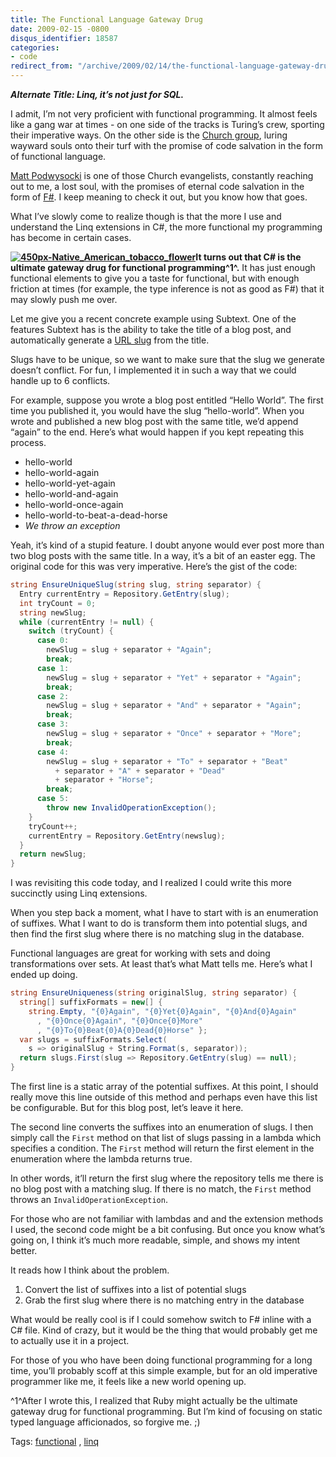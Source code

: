 ```yaml
---
title: The Functional Language Gateway Drug
date: 2009-02-15 -0800
disqus_identifier: 18587
categories:
- code
redirect_from: "/archive/2009/02/14/the-functional-language-gateway-drug.aspx/"
---
```


***Alternate Title: Linq, it’s not just for SQL.***

I admit, I’m not very proficient with functional programming. It almost
feels like a gang war at times - on one side of the tracks is Turing’s
crew, sporting their imperative ways. On the other side is the [Church
group](http://www.scribd.com/doc/44241/Churchs-Thesis-and-Functional-Programming "Church's Thesis and Functional Programming"),
luring wayward souls onto their turf with the promise of code salvation
in the form of functional language.

[Matt
Podwysocki](http://weblogs.asp.net/Podwysocki/ "Matthew Podwysocki's Blog")
is one of those Church evangelists, constantly reaching out to me, a
lost soul, with the promises of eternal code salvation in the form of
[F\#](http://msdn.microsoft.com/en-us/fsharp/default.aspx "F#"). I keep
meaning to check it out, but you know how that goes.

What I’ve slowly come to realize though is that the more I use and
understand the Linq extensions in C\#, the more functional my
programming has become in certain cases.

**[![450px-Native\_American\_tobacco\_flower](https://haacked.com/images/haacked_com/WindowsLiveWriter/LinqIsNotJustForSQL_E18F/450px-Native_American_tobacco_flower_thumb_1.jpg "450px-Native_American_tobacco_flower")](https://haacked.com/images/haacked_com/WindowsLiveWriter/LinqIsNotJustForSQL_E18F/450px-Native_American_tobacco_flower_4.jpg "Tobacco Flower: Photographer: William Rafti of the William Rafti Institute")It
turns out that C\# is the ultimate gateway drug for functional
programming^1^.** It has just enough functional elements to give you a
taste for functional, but with enough friction at times (for example,
the type inference is not as good as F\#) that it may slowly push me
over.

Let me give you a recent concrete example using Subtext. One of the
features Subtext has is the ability to take the title of a blog post,
and automatically generate a [URL
slug](http://codex.wordpress.org/Glossary#Slug "Slug") from the title.

Slugs have to be unique, so we want to make sure that the slug we
generate doesn’t conflict. For fun, I implemented it in such a way that
we could handle up to 6 conflicts.

For example, suppose you wrote a blog post entitled “Hello World”. The
first time you published it, you would have the slug “hello-world”. When
you wrote and published a new blog post with the same title, we’d append
“again” to the end. Here’s what would happen if you kept repeating this
process.

-   hello-world
-   hello-world-again
-   hello-world-yet-again
-   hello-world-and-again
-   hello-world-once-again
-   hello-world-to-beat-a-dead-horse
-   *We throw an exception*

Yeah, it’s kind of a stupid feature. I doubt anyone would ever post more
than two blog posts with the same title. In a way, it’s a bit of an
easter egg. The original code for this was very imperative. Here’s the
gist of the code:

```csharp
string EnsureUniqueSlug(string slug, string separator) {
  Entry currentEntry = Repository.GetEntry(slug);
  int tryCount = 0;
  string newSlug;
  while (currentEntry != null) {
    switch (tryCount) {
      case 0:
        newSlug = slug + separator + "Again";
        break;
      case 1:
        newSlug = slug + separator + "Yet" + separator + "Again";
        break;
      case 2:
        newSlug = slug + separator + "And" + separator + "Again";
        break;
      case 3:
        newSlug = slug + separator + "Once" + separator + "More";
        break;
      case 4:
        newSlug = slug + separator + "To" + separator + "Beat" 
          + separator + "A" + separator + "Dead" 
          + separator + "Horse";
        break;
      case 5:
        throw new InvalidOperationException();
    }
    tryCount++;
    currentEntry = Repository.GetEntry(newslug);
  }
  return newSlug;
}
```

I was revisiting this code today, and I realized I could write this more
succinctly using Linq extensions.

When you step back a moment, what I have to start with is an enumeration
of suffixes. What I want to do is transform them into potential slugs,
and then find the first slug where there is no matching slug in the
database.

Functional languages are great for working with sets and doing
transformations over sets. At least that’s what Matt tells me. Here’s
what I ended up doing.

```csharp
string EnsureUniqueness(string originalSlug, string separator) {
  string[] suffixFormats = new[] { 
    string.Empty, "{0}Again", "{0}Yet{0}Again", "{0}And{0}Again"
      , "{0}Once{0}Again", "{0}Once{0}More"
      , "{0}To{0}Beat{0}A{0}Dead{0}Horse" };
  var slugs = suffixFormats.Select(
    s => originalSlug + String.Format(s, separator));
  return slugs.First(slug => Repository.GetEntry(slug) == null);
}
```

The first line is a static array of the potential suffixes. At this
point, I should really move this line outside of this method and perhaps
even have this list be configurable. But for this blog post, let’s leave
it here.

The second line converts the suffixes into an enumeration of slugs. I
then simply call the `First` method on that list of slugs passing in a
lambda which specifies a condition. The `First` method will return the
first element in the enumeration where the lambda returns true.

In other words, it’ll return the first slug where the repository tells
me there is no blog post with a matching slug. If there is no match, the
`First` method throws an `InvalidOperationException`.

For those who are not familiar with lambdas and and the extension
methods I used, the second code might be a bit confusing. But once you
know what’s going on, I think it’s much more readable, simple, and shows
my intent better.

It reads how I think about the problem.

1.  Convert the list of suffixes into a list of potential slugs
2.  Grab the first slug where there is no matching entry in the database

What would be really cool is if I could somehow switch to F\# inline
with a C\# file. Kind of crazy, but it would be the thing that would
probably get me to actually use it in a project.

For those of you who have been doing functional programming for a long
time, you’ll probably scoff at this simple example, but for an old
imperative programmer like me, it feels like a new world opening up.

^1^After I wrote this, I realized that Ruby might actually be the
ultimate gateway drug for functional programming. But I’m kind of
focusing on static typed language afficionados, so forgive me. ;)

Tags:
[functional](http://technorati.com/tags/functional/ "functional tag") ,
[linq](http://technorati.com/tags/linq/ "linq tag")

